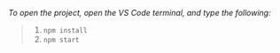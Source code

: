 *To open the project, open the VS Code terminal, and type the following:*

> 1. `npm install`
> 2. `npm start`
